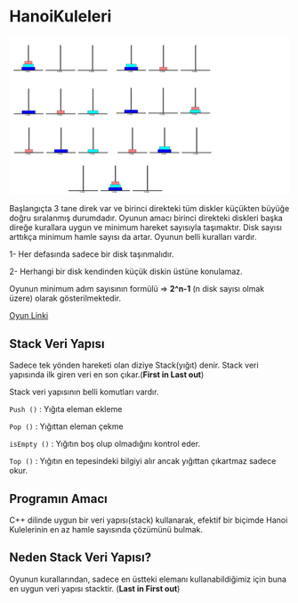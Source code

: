 # HanoiKuleleri

![banner](https://github.com/ygmrburak/HanoiKuleleri/blob/master/TowerOfHanoi/HanoiImages.png)

Başlangıçta 3 tane direk var ve birinci direkteki tüm diskler küçükten büyüğe doğru sıralanmış durumdadır. Oyunun amacı birinci direkteki diskleri başka direğe kurallara uygun ve minimum hareket sayısıyla taşımaktır. Disk sayısı arttıkça minimum hamle sayısı da artar. Oyunun belli kuralları vardır.

1-      Her defasında sadece bir disk taşınmalıdır.

2-      Herhangi bir disk kendinden küçük diskin üstüne konulamaz.

Oyunun minimum adım sayısının formülü => **2^n-1** (n disk sayısı olmak üzere) olarak gösterilmektedir.

[Oyun Linki](http://www.dersrehberi.com/hanoi.asp)

 

## Stack Veri Yapısı

Sadece tek yönden hareketi olan diziye Stack(yığıt) denir. Stack veri yapısında ilk giren veri en son çıkar.(**First in Last out**)

Stack veri yapısının belli komutları vardır.

`Push ()` : Yığıta eleman ekleme

`Pop ()` : Yığıttan eleman çekme

`isEmpty ()` : Yığıtın boş olup olmadığını kontrol eder.

`Top ()` : Yığıtın en tepesindeki bilgiyi alır ancak yığıttan çıkartmaz sadece okur.

 
## Programın Amacı

C++ dilinde uygun bir veri yapısı(stack) kullanarak, efektif bir biçimde Hanoi Kulelerinin en az hamle sayısında çözümünü bulmak.

## Neden Stack Veri Yapısı?

Oyunun kurallarından, sadece en üstteki elemanı kullanabildiğimiz için buna en uygun veri yapısı stacktir. (**Last in First out**)
